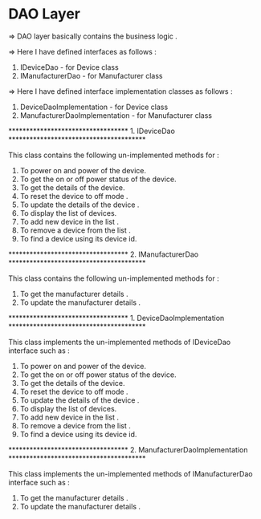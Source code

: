 # DAO Layer

=> DAO layer basically contains the business logic .

=> Here I have defined interfaces as follows : 

1. IDeviceDao - for Device class
2. IManufacturerDao - for Manufacturer class 


=> Here I have defined interface implementation classes as follows : 

1. DeviceDaoImplementation - for Device class
2. ManufacturerDaoImplementation - for Manufacturer class 


**********************************  1. IDeviceDao  ***************************************

This class contains the following un-implemented methods for : 

1. To power on and power of the device.
2. To get the on or off power status of the device.
3. To get the details of the device.
4. To reset the device to off mode .
5. To update the details of the device .
6. To display the list of devices. 
7. To add new device in the list .
8. To remove a device from the list .
9. To find a device using its device id.


**********************************  2. IManufacturerDao  ***************************************

This class contains the following un-implemented methods for : 

1. To get the manufacturer details .
2. To update the manufacturer details .




**********************************  1. DeviceDaoImplementation  ***************************************

This class implements the un-implemented methods of IDeviceDao interface such as : 

1. To power on and power of the device.
2. To get the on or off power status of the device.
3. To get the details of the device.
4. To reset the device to off mode .
5. To update the details of the device .
6. To display the list of devices. 
7. To add new device in the list .
8. To remove a device from the list .
9. To find a device using its device id.


**********************************  2. ManufacturerDaoImplementation  ***************************************

This class implements the un-implemented methods of IManufacturerDao interface such as :  

1. To get the manufacturer details .
2. To update the manufacturer details .





